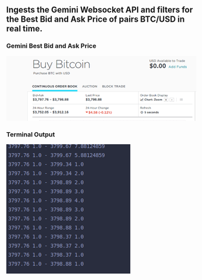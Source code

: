 ## Ingests the Gemini Websocket API and filters for the Best Bid and Ask Price of pairs BTC/USD in real time.

### Gemini Best Bid and Ask Price

![Alt text](geminiOutput.png)


### Terminal Output
![Alt text](terminal.png)
